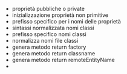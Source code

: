 - proprietà pubbliche o private
- inizializzazione proprietà non primitive
- prefisso specifico per i nomi delle proprietà 
- sintassi normalizzata nomi classi 
- prefisso specifico nomi classi
- normalizza nomi file classi
- genera metodo return factory
- genera metodo return classname
- genera metodo return remoteEntityName
- 